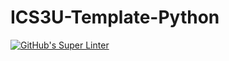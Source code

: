 # ICS3U-Template-Python

[![GitHub's Super Linter](https://github.com/Aleksandr-Ten/ICS3U-UnitX-YY-Python/workflows/GitHub's%20Super%20Linter/badge.svg)](https://github.com/Aleksandr-Ten/ICS3U-UnitX-YY-Python/actions)
